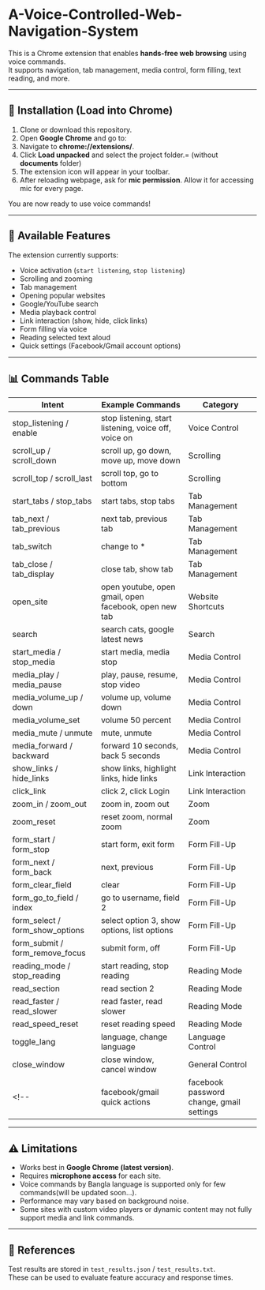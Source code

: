 # A-Voice-Controlled-Web-Navigation-System

This is a Chrome extension that enables **hands-free web browsing** using voice commands.  
It supports navigation, tab management, media control, form filling, text reading, and more.

---

## 🚀 Installation (Load into Chrome)

1. Clone or download this repository.
2. Open **Google Chrome** and go to:
3. Navigate to **chrome://extensions/**.
4. Click **Load unpacked** and select the project folder.= (without **documents** folder)
5. The extension icon will appear in your toolbar.  
6. After reloading webpage, ask for **mic permission**. Allow it for accessing mic for every page.

You are now ready to use voice commands!

---

## 🎤 Available Features

The extension currently supports:

- Voice activation (`start listening`, `stop listening`)  
- Scrolling and zooming  
- Tab management  
- Opening popular websites  
- Google/YouTube search  
- Media playback control  
- Link interaction (show, hide, click links)  
- Form filling via voice  
- Reading selected text aloud  
- Quick settings (Facebook/Gmail account options)  

---

## 📊 Commands Table

| **Intent**                  | **Example Commands**                                      | **Category**            |
|------------------------------|-----------------------------------------------------------|--------------------------|
| stop_listening / enable      | stop listening, start listening, voice off, voice on      | Voice Control            |
| scroll_up / scroll_down      | scroll up, go down, move up, move down                   | Scrolling                |
| scroll_top / scroll_last     | scroll top, go to bottom                                 | Scrolling                |
| start_tabs / stop_tabs       | start tabs, stop tabs                                    | Tab Management           |
| tab_next / tab_previous      | next tab, previous tab                                   | Tab Management           |
| tab_switch                   | change to *                                              | Tab Management           |
| tab_close / tab_display      | close tab, show tab                                      | Tab Management           |
| open_site                    | open youtube, open gmail, open facebook, open new tab    | Website Shortcuts        |
| search                       | search cats, google latest news                          | Search                   |
| start_media / stop_media     | start media, media stop                                  | Media Control            |
| media_play / media_pause     | play, pause, resume, stop video                          | Media Control            |
| media_volume_up / down       | volume up, volume down                                   | Media Control            |
| media_volume_set             | volume 50 percent                                        | Media Control            |
| media_mute / unmute          | mute, unmute                                            | Media Control            |
| media_forward / backward     | forward 10 seconds, back 5 seconds                      | Media Control            |
| show_links / hide_links      | show links, highlight links, hide links                  | Link Interaction         |
| click_link                   | click 2, click Login                                    | Link Interaction         |
| zoom_in / zoom_out           | zoom in, zoom out                                       | Zoom                     |
| zoom_reset                   | reset zoom, normal zoom                                 | Zoom                     |
| form_start / form_stop       | start form, exit form                                   | Form Fill-Up             |
| form_next / form_back        | next, previous                                          | Form Fill-Up             |
| form_clear_field             | clear                                                   | Form Fill-Up             |
| form_go_to_field / index     | go to username, field 2                                 | Form Fill-Up             |
| form_select / form_show_options | select option 3, show options, list options            | Form Fill-Up             |
| form_submit / form_remove_focus | submit form, off                                      | Form Fill-Up             |
| reading_mode / stop_reading  | start reading, stop reading                             | Reading Mode             |
| read_section                 | read section 2                                          | Reading Mode             |
| read_faster / read_slower    | read faster, read slower                                | Reading Mode             |
| read_speed_reset             | reset reading speed                                     | Reading Mode             |
| toggle_lang                  | language, change language                               | Language Control         |
| close_window                 | close window, cancel window                             | General Control          |
<!-- | facebook/gmail quick actions | facebook password change, gmail settings                | Quick Settings           | -->

---

## ⚠️ Limitations
- Works best in **Google Chrome (latest version)**.  
- Requires **microphone access** for each site.
- Voice commands by Bangla language is supported only for few commands(will be updated soon...).
- Performance may vary based on background noise.  
- Some sites with custom video players or dynamic content may not fully support media and link commands.  

---

## 📂 References
Test results are stored in `test_results.json` / `test_results.txt`.  
These can be used to evaluate feature accuracy and response times.
